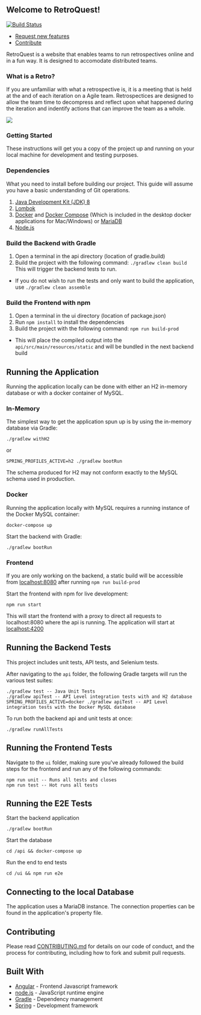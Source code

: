
## Welcome to RetroQuest!

[![Build Status](https://secure.travis-ci.org/FordLabs/retroquest.svg?branch=develop)](http://travis-ci.org/FordLabs/retroquest)

- [Request new features](https://github.com/FordLabs/retroquest/issues)
- [Contribute](https://github.com/FordLabs/retroquest/pulls)

RetroQuest is a website that enables teams to run retrospectives online and in a fun way. It is designed to accomodate distributed teams.

### What is a Retro?
If you are unfamiliar with what a retrospective is, it is a meeting that is held at the and of each iteration on a Agile team. Retrospectices are designed to allow the team time to decompress and reflect upon what happened during the iteration and indentify actions that can improve the team as a whole.

![](https://user-images.githubusercontent.com/6293337/55166030-c8ccc600-5144-11e9-9156-e44c4a565020.png)

### Getting Started
These instructions will get you a copy of the project up and running on your local machine for development and testing purposes.  

### Dependencies
What you need to install before building our project.  This guide will assume you have a basic understanding of Git operations.  

1. [Java Development Kit (JDK) 8](http://www.oracle.com/technetwork/java/javase/downloads/jdk8-downloads-2133151.html)
2. [Lombok](https://projectlombok.org/)
3. [Docker](https://docs.docker.com/install/) and [Docker Compose](https://docs.docker.com/compose/install/) (Which is included in the desktop docker applications for Mac/Windows) or [MariaDB](https://mariadb.org/)
4. [Node.js](https://nodejs.org/en/)

### Build the Backend with Gradle
1. Open a terminal in the api directory (location of gradle.build)
2. Build the project with the following command: `./gradlew clean build` This will trigger the backend tests to run.
  - If you do not wish to run the tests and only want to build the application, use `./gradlew clean assemble`

### Build the Frontend with npm
1. Open a terminal in the ui directory (location of package.json)
2. Run `npm install` to install the dependencies
3. Build the project with the following command: `npm run build-prod`
  - This will place the compiled output into the `api/src/main/resources/static` and will be bundled in the next backend build

## Running the Application
Running the application locally can be done with either an H2 in-memory database or with a docker container of MySQL.

### In-Memory
The simplest way to get the application spun up is by using the in-memory database via Gradle:
```
./gradlew withH2
```
or
```
SPRING_PROFILES_ACTIVE=h2 ./gradlew bootRun
```

The schema produced for H2 may not conform exactly to the MySQL schema used in production.

### Docker
Running the application locally with MySQL requires a running instance of the Docker MySQL container:

```
docker-compose up
```  

Start the backend with Gradle:  
```
./gradlew bootRun
```
### Frontend
If you are only working on the backend, a static build will be accessible from [localhost:8080](http://localhost:8080) after running `npm run build-prod`

Start the frontend with npm for live development:  
```
npm run start
```

This will start the frontend with a proxy to direct all requests to localhost:8080 where the api is running. The application will start at [localhost:4200](http://localhost:4200)


## Running the Backend Tests
This project includes unit tests, API tests, and Selenium tests.

After navigating to the `api` folder, the following Gradle targets will run the various test suites:

```
./gradlew test -- Java Unit Tests
./gradlew apiTest -- API Level integration tests with and H2 database
SPRING_PROFILES_ACTIVE=docker ./gradlew apiTest -- API Level integration tests with the Docker MySQL database
```

To run both the backend api and unit tests at once:

```
./gradlew runAllTests
```

## Running the Frontend Tests
Navigate to the `ui` folder, making sure you've already followed the build steps for the frontend and run any of the following commands:

```
npm run unit -- Runs all tests and closes
npm run test -- Hot runs all tests
```

## Running the E2E Tests
Start the backend application
```
./gradlew bootRun
```
Start the database
```
cd /api && docker-compose up
```
Run the end to end tests
```
cd /ui && npm run e2e
```

## Connecting to the local Database
The application uses a MariaDB instance. The connection properties can be found in the application's property file.

## Contributing
Please read [CONTRIBUTING.md](/docs/CONTRIBUTING.md) for details on our code of conduct, and the process for contributing, including how to fork and submit pull requests.

## Built With
* [Angular](https://angular.io/) - Frontend Javascript framework
* [node.js](https://nodejs.org/en/) - JavaScript runtime engine
* [Gradle](https://gradle.org/) - Dependency management
* [Spring](https://spring.io/) - Development framework


